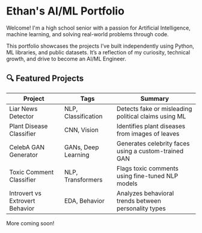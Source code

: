 # Ethan's AI/ML Portfolio

Welcome! I'm a high school senior with a passion for Artificial Intelligence, machine learning, and solving real-world problems through code.

This portfolio showcases the projects I’ve built independently using Python, ML libraries, and public datasets. It’s a reflection of my curiosity, technical growth, and drive to become an AI/ML Engineer.

## 🔍 Featured Projects

| Project                           | Tags               | Summary |
|----------------------------------|--------------------|---------|
| Liar News Detector               | NLP, Classification | Detects fake or misleading political claims using ML |
| Plant Disease Classifier         | CNN, Vision         | Identifies plant diseases from images of leaves |
| CelebA GAN Generator             | GANs, Deep Learning | Generates celebrity faces using a custom-trained GAN |
| Toxic Comment Classifier         | NLP, Transformers   | Flags toxic comments using fine-tuned NLP models |
| Introvert vs Extrovert Behavior  | EDA, Behavior       | Analyzes behavioral trends between personality types |

More coming soon!